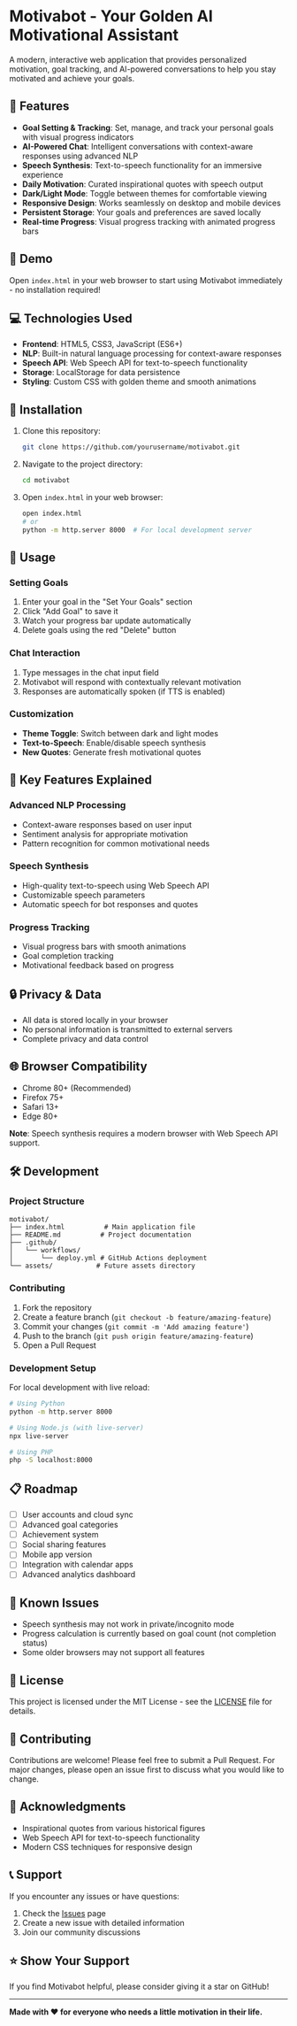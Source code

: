 # Motivabot - Your Golden AI Motivational Assistant

A modern, interactive web application that provides personalized motivation, goal tracking, and AI-powered conversations to help you stay motivated and achieve your goals.

## 🌟 Features

- **Goal Setting & Tracking**: Set, manage, and track your personal goals with visual progress indicators
- **AI-Powered Chat**: Intelligent conversations with context-aware responses using advanced NLP
- **Speech Synthesis**: Text-to-speech functionality for an immersive experience
- **Daily Motivation**: Curated inspirational quotes with speech output
- **Dark/Light Mode**: Toggle between themes for comfortable viewing
- **Responsive Design**: Works seamlessly on desktop and mobile devices
- **Persistent Storage**: Your goals and preferences are saved locally
- **Real-time Progress**: Visual progress tracking with animated progress bars

## 🚀 Demo

Open `index.html` in your web browser to start using Motivabot immediately - no installation required!

## 💻 Technologies Used

- **Frontend**: HTML5, CSS3, JavaScript (ES6+)
- **NLP**: Built-in natural language processing for context-aware responses
- **Speech API**: Web Speech API for text-to-speech functionality
- **Storage**: LocalStorage for data persistence
- **Styling**: Custom CSS with golden theme and smooth animations

## 🔧 Installation

1. Clone this repository:
   ```bash
   git clone https://github.com/yourusername/motivabot.git
   ```

2. Navigate to the project directory:
   ```bash
   cd motivabot
   ```

3. Open `index.html` in your web browser:
   ```bash
   open index.html
   # or
   python -m http.server 8000  # For local development server
   ```

## 📱 Usage

### Setting Goals
1. Enter your goal in the "Set Your Goals" section
2. Click "Add Goal" to save it
3. Watch your progress bar update automatically
4. Delete goals using the red "Delete" button

### Chat Interaction
1. Type messages in the chat input field
2. Motivabot will respond with contextually relevant motivation
3. Responses are automatically spoken (if TTS is enabled)

### Customization
- **Theme Toggle**: Switch between dark and light modes
- **Text-to-Speech**: Enable/disable speech synthesis
- **New Quotes**: Generate fresh motivational quotes

## 🎯 Key Features Explained

### Advanced NLP Processing
- Context-aware responses based on user input
- Sentiment analysis for appropriate motivation
- Pattern recognition for common motivational needs

### Speech Synthesis
- High-quality text-to-speech using Web Speech API
- Customizable speech parameters
- Automatic speech for bot responses and quotes

### Progress Tracking
- Visual progress bars with smooth animations
- Goal completion tracking
- Motivational feedback based on progress

## 🔒 Privacy & Data

- All data is stored locally in your browser
- No personal information is transmitted to external servers
- Complete privacy and data control

## 🌐 Browser Compatibility

- Chrome 80+ (Recommended)
- Firefox 75+
- Safari 13+
- Edge 80+

**Note**: Speech synthesis requires a modern browser with Web Speech API support.

## 🛠️ Development

### Project Structure
```
motivabot/
├── index.html          # Main application file
├── README.md          # Project documentation
├── .github/
│   └── workflows/
│       └── deploy.yml # GitHub Actions deployment
└── assets/           # Future assets directory
```

### Contributing

1. Fork the repository
2. Create a feature branch (`git checkout -b feature/amazing-feature`)
3. Commit your changes (`git commit -m 'Add amazing feature'`)
4. Push to the branch (`git push origin feature/amazing-feature`)
5. Open a Pull Request

### Development Setup

For local development with live reload:

```bash
# Using Python
python -m http.server 8000

# Using Node.js (with live-server)
npx live-server

# Using PHP
php -S localhost:8000
```

## 📋 Roadmap

- [ ] User accounts and cloud sync
- [ ] Advanced goal categories
- [ ] Achievement system
- [ ] Social sharing features
- [ ] Mobile app version
- [ ] Integration with calendar apps
- [ ] Advanced analytics dashboard

## 🐛 Known Issues

- Speech synthesis may not work in private/incognito mode
- Progress calculation is currently based on goal count (not completion status)
- Some older browsers may not support all features

## 📄 License

This project is licensed under the MIT License - see the [LICENSE](LICENSE) file for details.

## 🤝 Contributing

Contributions are welcome! Please feel free to submit a Pull Request. For major changes, please open an issue first to discuss what you would like to change.

## 👏 Acknowledgments

- Inspirational quotes from various historical figures
- Web Speech API for text-to-speech functionality
- Modern CSS techniques for responsive design

## 📞 Support

If you encounter any issues or have questions:

1. Check the [Issues](https://github.com/yourusername/motivabot/issues) page
2. Create a new issue with detailed information
3. Join our community discussions

## ⭐ Show Your Support

If you find Motivabot helpful, please consider giving it a star on GitHub!

---

**Made with ❤️ for everyone who needs a little motivation in their life.**